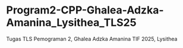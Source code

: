 # Program2-CPP-Ghalea-Adzka-Amanina_Lysithea_TLS25
Tugas TLS Pemograman 2, Ghalea Adzka Amanina TIF 2025, Lysithea
